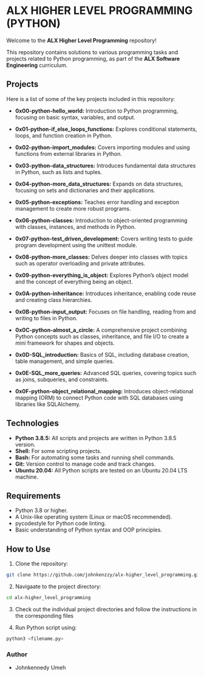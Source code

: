 ALX HIGHER LEVEL PROGRAMMING (PYTHON)
=====================================

Welcome to the **ALX Higher Level Programming** repository!

This repository contains solutions to various programming tasks and projects related to Python programming, as part of the **ALX Software Engineering** curriculum.

## Projects

Here is a list of some of the key projects included in this repository:

* **0x00-python-hello_world:** Introduction to Python programming, focusing on basic syntax, variables, and output.

* **0x01-python-if_else_loops_functions:** Explores conditional statements, loops, and function creation in Python.

* **0x02-python-import_modules:** Covers importing modules and using functions from external libraries in Python.

* **0x03-python-data_structures:** Introduces fundamental data structures in Python, such as lists and tuples.

* **0x04-python-more_data_structures:** Expands on data structures, focusing on sets and dictionaries and their applications.

* **0x05-python-exceptions:** Teaches error handling and exception management to create more robust programs.

* **0x06-python-classes:** Introduction to object-oriented programming with classes, instances, and methods in Python.

* **0x07-python-test_driven_development:** Covers writing tests to guide program development using the unittest module.

* **0x08-python-more_classes:** Delves deeper into classes with topics such as operator overloading and private attributes.

* **0x09-python-everything_is_object:** Explores Python’s object model and the concept of everything being an object.

* **0x0A-python-inheritance:** Introduces inheritance, enabling code reuse and creating class hierarchies.

* **0x0B-python-input_output:** Focuses on file handling, reading from and writing to files in Python.

* **0x0C-python-almost_a_circle:** A comprehensive project combining Python concepts such as classes, inheritance, and file I/O to create a mini framework for shapes and objects.

* **0x0D-SQL_introduction:** Basics of SQL, including database creation, table management, and simple queries.

* **0x0E-SQL_more_queries:** Advanced SQL queries, covering topics such as joins, subqueries, and constraints.

* **0x0F-python-object_relational_mapping:** Introduces object-relational mapping (ORM) to connect Python code with SQL databases using libraries like SQLAlchemy.

## Technologies

* **Python 3.8.5:** All scripts and projects are written in Python 3.8.5 version.
* **Shell:** For some scripting projects.
* **Bash:** For automating some tasks and running shell commands.
* **Git:** Version control to manage code and track changes.
* **Ubuntu 20.04:** All Python scripts are tested on an Ubuntu 20.04 LTS machine.

## Requirements

* Python 3.8 or higher.
* A Unix-like operating system (Linux or macOS recommended).
* pycodestyle for Python code linting.
* Basic understanding of Python syntax and OOP principles.

## How to Use

1. Clone the repository:

```bash
git clone https://github.com/johnkenzzy/alx-higher_level_programming.git

```

2. Navigaate to the project directory:

```bash
cd alx-higher_level_programming

```

3. Check out the individual project directories and follow the instructions in the corresponding files

4. Run Python script using:

```bash
python3 <filename.py>

```

### Author
* Johnkennedy Umeh

